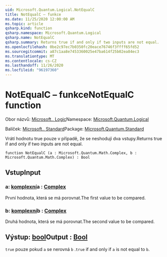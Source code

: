 ```yaml
---
uid: Microsoft.Quantum.Logical.NotEqualC
title: NotEqualC – funkce
ms.date: 11/25/2020 12:00:00 AM
ms.topic: article
qsharp.kind: function
qsharp.namespace: Microsoft.Quantum.Logical
qsharp.name: NotEqualC
qsharp.summary: Returns true if and only if two inputs are not equal.
ms.openlocfilehash: 0be2c97ec7b0350fc20eace76746f3ffff65fd52
ms.sourcegitcommit: a87c1aa8e7453360025e47ba614f25b02ea84ec3
ms.translationtype: MT
ms.contentlocale: cs-CZ
ms.lasthandoff: 11/26/2020
ms.locfileid: "96197360"
---
```

# <a name="notequalc-function"></a><span data-ttu-id="145f4-102">NotEqualC – funkce</span><span class="sxs-lookup"><span data-stu-id="145f4-102">NotEqualC function</span></span>

<span data-ttu-id="145f4-103">Obor názvů: [Microsoft.. Logic](xref:Microsoft.Quantum.Logical)</span><span class="sxs-lookup"><span data-stu-id="145f4-103">Namespace: [Microsoft.Quantum.Logical](xref:Microsoft.Quantum.Logical)</span></span>

<span data-ttu-id="145f4-104">Balíček: [Microsoft.. Standard](https://nuget.org/packages/Microsoft.Quantum.Standard)</span><span class="sxs-lookup"><span data-stu-id="145f4-104">Package: [Microsoft.Quantum.Standard](https://nuget.org/packages/Microsoft.Quantum.Standard)</span></span>


<span data-ttu-id="145f4-105">Vrátí hodnotu true pouze v případě, že se neshodují dva vstupy.</span><span class="sxs-lookup"><span data-stu-id="145f4-105">Returns true if and only if two inputs are not equal.</span></span>

```qsharp
function NotEqualC (a : Microsoft.Quantum.Math.Complex, b : Microsoft.Quantum.Math.Complex) : Bool
```


## <a name="input"></a><span data-ttu-id="145f4-106">Vstup</span><span class="sxs-lookup"><span data-stu-id="145f4-106">Input</span></span>

### <a name="a--complex"></a><span data-ttu-id="145f4-107">a: [komplexní](xref:Microsoft.Quantum.Math.Complex)</span><span class="sxs-lookup"><span data-stu-id="145f4-107">a : [Complex](xref:Microsoft.Quantum.Math.Complex)</span></span>

<span data-ttu-id="145f4-108">První hodnota, která se má porovnat.</span><span class="sxs-lookup"><span data-stu-id="145f4-108">The first value to be compared.</span></span>


### <a name="b--complex"></a><span data-ttu-id="145f4-109">b: [komplexní](xref:Microsoft.Quantum.Math.Complex)</span><span class="sxs-lookup"><span data-stu-id="145f4-109">b : [Complex](xref:Microsoft.Quantum.Math.Complex)</span></span>

<span data-ttu-id="145f4-110">Druhá hodnota, která se má porovnat.</span><span class="sxs-lookup"><span data-stu-id="145f4-110">The second value to be compared.</span></span>



## <a name="output--bool"></a><span data-ttu-id="145f4-111">Výstup: [bool](xref:microsoft.quantum.lang-ref.bool)</span><span class="sxs-lookup"><span data-stu-id="145f4-111">Output : [Bool](xref:microsoft.quantum.lang-ref.bool)</span></span>

<span data-ttu-id="145f4-112">`true` pouze pokud `a` se nerovná `b` .</span><span class="sxs-lookup"><span data-stu-id="145f4-112">`true` if and only if `a` is not equal to `b`.</span></span>